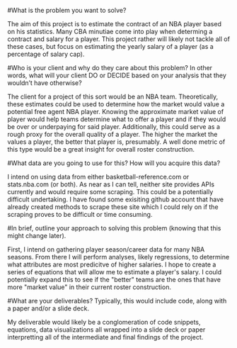 #What is the problem you want to solve?

The aim of this project is to estimate the contract of an NBA player based on his statistics.  Many CBA minutiae come into play when determing a contract and salary for a player.  This project rather will likely not tackle all of these cases, but focus on estimating the yearly salary of a player (as a percentage of salary cap).


#Who is your client and why do they care about this problem? In other words, what will your client DO or DECIDE based on your analysis that they wouldn’t have otherwise?

The client for a project of this sort would be an NBA team.  Theoretically, these estimates could be used to determine how the market would value a potential free agent NBA player. Knowing the approximate market value of player would help teams determine what to offer a player and if they would be over or underpaying for said player.  Additionally, this could serve as a rough proxy for the overall quality of a player.  The higher the market the values a player, the better that player is, presumably.  A well done metric of this type would be a great insight for overall roster construction.


#What data are you going to use for this? How will you acquire this data?

I intend on using data from either basketball-reference.com or stats.nba.com (or both).  As near as I can tell, neither site provides APIs currently and would require some scraping.  This could be a potentially difficult undertaking.  I have found some exisiting github account that have already created methods to scrape these site which I could rely on if the scraping proves to be difficult or time consuming.


#In brief, outline your approach to solving this problem (knowing that this might change later).

First, I intend on gathering player season/career data for many NBA seasons.  From there I will perform analyses, likely regressions, to determine what attributes are most predicitve of higher salaries.  I hope to create a series of equations that will allow me to estimate a player's salary.  I could potentially expand this to see if the "better" teams are the ones that have more "market value" in their current roster construction.


#What are your deliverables? Typically, this would include code, along with a paper and/or a slide deck.

My deliverable would likely be a conglomeration of code snippets, equations, data visualizations all wrapped into a slide deck or paper interpretting all of the intermediate and final findings of the project.

